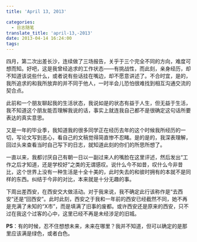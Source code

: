 ```yaml
---
title: 'April 13, 2013'

categories:
  - 日志随笔
translate_title: 'april-13,-2013'
date: 2013-04-14 16:24:00
tags:
---
```


四月，第二次出差长沙，连续做了三场报告，关乎于三个完全不同的方向，难度可想而知。好吧，这是我曾经追求的工作状态——有挑战性，而此刻，亲身经历，却不知道该说些什么，或者说有些话挂在嘴边，却不愿意讲述了。不合时宜，是的，我所追求的和我所放弃的并不同于他人，一时半会儿恐怕很难找到相互沟通交流的契合点。

此前和一个朋友聊起我的生活状态，我说如是的状态有益于人生，但无益于生活，我不知道这个朋友能否理解我说的话，事实上就连我自己都不是很确定这句话所要表达的真实意思。

又是一年的毕业季，我知道我的很多同学正在经历去年的这个时候我所经历的一切，写论文写到恶心，看自己的文稿觉得简直惨不忍睹。是的是的，我深表理解，回过头来查看当时自己写下的日志，就知道此刻的你们的所思所想了。

一直以来，我都讨厌自己有朝一日以一副过来人的嘴脸在这里评述，然后发出“工作之后才知道，还是学校好”之类的无谓感叹。说什么今不如昔，叹什么今非昔比，这个世界上没有一种生活是十全十美的，此时失去的和彼时拥有的本就不是同样的东西。纠结于今非的对比，本来就是十分无趣的事。

下周出差西安，在西安交大做活动。对于我来说，我不确定此行该称作是“去西安”还是“回西安”。此时此刻，西安之于我和一年前的西安已经截然不同，她不再是充满了未知的“X市”，而是填满了旧事的废都。或许西安还是原来的西安，只不过在我这个过客的心中，这里已经不再是未经涉足的旧城。

**PS**：有的时候，忍不住想想未来，未来在哪里？我并不知道，但可以确定的是那里应该满是绿色，或者白色。